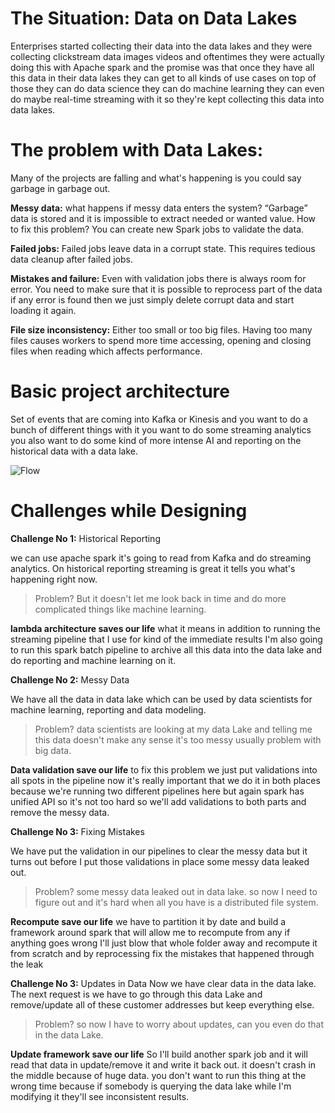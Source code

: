 
# The Situation: Data on Data Lakes

Enterprises started collecting their data into the data lakes and they were collecting clickstream data images videos and oftentimes they were actually doing this with Apache spark and the promise was that once they have all this data in their data lakes they can get to all kinds of use cases on top of those they can do data science they can do machine learning they can even do maybe real-time streaming with it so they're kept collecting this data into data lakes.

# The problem with Data Lakes:

Many of the projects are falling and what's happening is you could say garbage in garbage out.

**Messy data:** what happens if messy data enters the system? “Garbage” data is stored and it is impossible to extract needed or wanted value. How to fix this problem? You can create new Spark jobs to validate the data.

**Failed jobs:** Failed jobs leave data in a corrupt state. This requires tedious data cleanup after failed jobs.

**Mistakes and failure:** Even with validation jobs there is always room for error. You need to make sure that it is possible to reprocess part of the data if any error is found then we just simply delete corrupt data and start loading it again.

**File size inconsistency:** Either too small or too big files. Having too many files causes workers to spend more time accessing, opening and closing files when reading which affects performance.

# Basic project architecture
Set of events that are coming into Kafka or Kinesis and you want to do a bunch of different things with it you want to do some streaming analytics you also want to do some kind of more intense AI and reporting on the historical data with a data lake.

![Flow](https://github.com/gurditsingh/blog/blob/gh-pages/_screenshots/datalake.jpg?raw=true)

# Challenges while Designing
**Challenge No 1:** Historical Reporting

we can use apache spark it's going to read from Kafka and do streaming analytics. On historical reporting streaming is great it tells you what's happening right now.
> Problem?
 But it doesn't let me look back in time and do more complicated things like machine learning. 


**lambda architecture saves our life** what it means in addition to running the streaming pipeline that I use for kind of the immediate results I'm also going to run this spark batch pipeline to archive all this data into the data lake and do reporting and machine learning on it.

**Challenge No 2:** Messy Data

We have all the data in data lake which can be used by data scientists for machine learning, reporting and data modeling.

> Problem?
> data scientists are looking at my data Lake and telling me this data doesn't make any sense it's too messy usually problem with big data.

**Data validation save our life**  to fix this problem we just put validations into all spots in the pipeline now it's really important that we do it in both places because we're running two different pipelines here but again spark has unified API so it's not too hard so we'll add validations to both parts and remove the messy data.

**Challenge No 3:** Fixing Mistakes

We have put the validation in our pipelines to clear the messy data but it turns out before I put those validations in place some messy data leaked out.
> Problem?
some messy data leaked out in data lake. so now I need to figure out and it's hard when all you have is a distributed file system.

**Recompute save our life** we have to partition it by date and build a framework around spark that will allow me to recompute from any if anything goes wrong I'll just blow that whole folder away and recompute it from scratch and by reprocessing fix the mistakes that happened through the leak 

**Challenge No 3:** Updates in Data
Now we have clear data in the data lake. The next request is we have to go through this data Lake and remove/update all of these customer addresses but keep everything else.

> Problem?
 so now I have to worry about updates, can you even do that in the data Lake.

**Update framework save our life** So I'll build another spark job and it will read that data in update/remove it and write it back out. it doesn't crash in the middle because of huge data. you don't want to run this thing at the wrong time because if somebody is querying the data lake while I'm modifying it they'll see inconsistent results.



<!--stackedit_data:
eyJoaXN0b3J5IjpbNTA4OTcwNDcwLDIwMzYwOTYwNTgsMTA2OT
cxMTI1OSwxNzA3NjExMTg2LDE3NTIzMTk3MzAsLTEwODkyNzE0
NjIsLTIwMjE4MTAwMDQsMTI3MDI1NDc2NCwtMzE5MDg2NzAwLC
02OTk4MjIwOCwtNzM5MzkwODMxLC03MDc1NzE4MzEsLTU5MjQ1
NDM3NiwxNDM4NDMwMTE3LDk0MzA4MDI3M119
-->